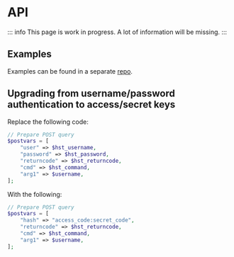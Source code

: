 # API

::: info
This page is work in progress. A lot of information will be missing.
:::

## Examples

Examples can be found in a separate [repo](https://github.com/hestiacp/hestiacp-api-examples).

## Upgrading from username/password authentication to access/secret keys

Replace the following code:

```php
// Prepare POST query
$postvars = [
	"user" => $hst_username,
	"password" => $hst_password,
	"returncode" => $hst_returncode,
	"cmd" => $hst_command,
	"arg1" => $username,
];
```

With the following:

```php
// Prepare POST query
$postvars = [
	"hash" => "access_code:secret_code",
	"returncode" => $hst_returncode,
	"cmd" => $hst_command,
	"arg1" => $username,
];
```
